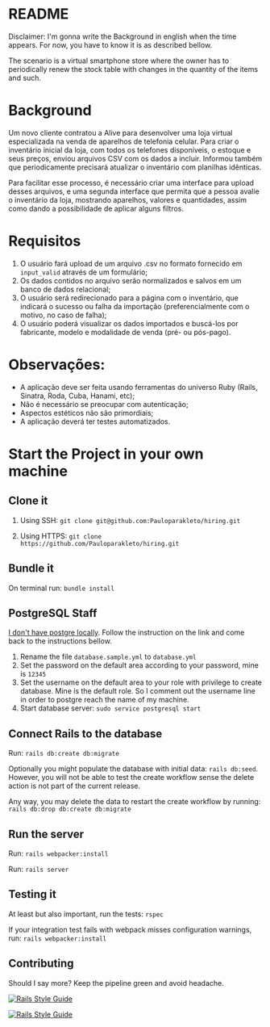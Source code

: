 # README

Disclaimer: I'm gonna write the Background in english when the time appears. For now, you have to know it is as described bellow.

The scenario is a virtual smartphone store where the owner has to periodically renew the stock 
table with changes in the quantity of the items and such.

# Background

Um novo cliente contratou a Alive para desenvolver uma loja virtual especializada na venda de aparelhos de telefonia celular. Para criar o inventário inicial da loja, com todos os telefones disponíveis, o estoque e seus preços, enviou arquivos CSV com os dados a incluir. Informou também que periodicamente precisará atualizar o inventário com planilhas idênticas.

Para facilitar esse processo, é necessário criar uma interface para upload desses arquivos, e uma segunda interface que permita que a pessoa avalie o inventário da loja, mostrando aparelhos, valores e quantidades, assim como dando a possibilidade de aplicar alguns filtros.

# Requisitos

1. O usuário fará upload de um arquivo .csv no formato fornecido em `input_valid` através de um formulário;
2. Os dados contidos no arquivo serão normalizados e salvos em um banco de dados relacional;
3. O usuário será redirecionado para a página com o inventário, que indicará o sucesso ou falha da importação (preferencialmente com o motivo, no caso de falha);
4. O usuário poderá visualizar os dados importados e buscá-los por fabricante, modelo e modalidade de venda (pré- ou pós-pago).

# Observações:

- A aplicação deve ser feita usando ferramentas do universo Ruby (Rails, Sinatra, Roda, Cuba, Hanami, etc);
- Não é necessário se preocupar com autenticação;
- Aspectos estéticos não são primordiais;
- A aplicação deverá ter testes automatizados.

# Start the Project in your own machine

## Clone it

1. Using SSH: `git clone git@github.com:Pauloparakleto/hiring.git`


2. Using HTTPS: `git clone https://github.com/Pauloparakleto/hiring.git`

## Bundle it

On terminal run: `bundle install`

## PostgreSQL Staff

[I don't have postgre locally](https://docs.microsoft.com/windows/wsl/tutorials/wsl-database). Follow the instruction
on the link and come back to the instructions bellow.

1. Rename the file `database.sample.yml` to `database.yml`
2. Set the password on the default area according to your password, mine is `12345`
3. Set the username on the default area to your role with privilege to create database. 
Mine is the default role. So I comment out the username line in order
to postgre reach the name of my machine.
4. Start database server: `sudo service postgresql start`

## Connect Rails to the database

Run: `rails db:create db:migrate`

Optionally you might populate the database with initial data: `rails db:seed`.
However, you will not be able to test the create workflow sense the delete action is not part of the
current release.

Any way, you may delete the data to restart the create workflow by running: 
`rails db:drop db:create db:migrate`

## Run the server
Run: `rails webpacker:install`

Run: `rails server`

## Testing it

At least but also important, run the tests: `rspec`

If your integration test fails with webpack misses configuration warnings, run: `rails webpacker:install`

## Contributing

Should I say more? Keep the pipeline green and avoid headache. 

[![Rails Style Guide](https://img.shields.io/badge/code_style-rubocop-brightgreen.svg)](https://github.com/rubocop/rubocop-rails)

[![Rails Style Guide](https://img.shields.io/badge/code_style-community-brightgreen.svg)](https://rails.rubystyle.guide)


